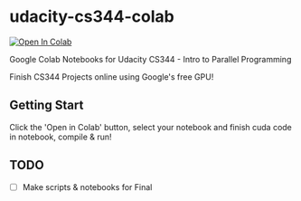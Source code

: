 # udacity-cs344-colab

[![Open In Colab](https://colab.research.google.com/assets/colab-badge.svg)](https://colab.research.google.com/github/depctg/udacity-cs344-colab)

Google Colab Notebooks for Udacity CS344 - Intro to Parallel Programming

Finish CS344 Projects online using Google's free GPU!

## Getting Start
Click the 'Open in Colab' button, select your notebook and finish cuda code in notebook, compile & run!

## TODO
- [ ] Make scripts & notebooks for Final
